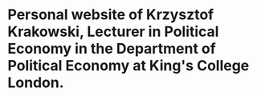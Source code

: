 # Personal website of Krzysztof Krakowski, Lecturer in Political Economy in the Department of Political Economy at King's College London. 